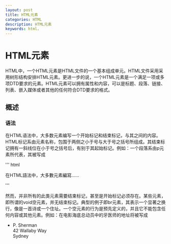 ```yaml
---
layout: post
title: HTML元素
categories: HTML
description: HTML元素
keywords: html，
---
```


# HTML元素

HTML中，一个HTML元素是HTML文件的一个基本组成单元。HTML文件采用采用树形结构安排HTML元素。更进一步的说，一个HTML元素是一个满足一项或多项DTD要求的元素。HTML元素可以拥有属性和内容，可以是标题、段落、链接、列表、嵌入媒体或者其他的任何符合DTD要求的格式。

## 概述

### 语法

在HTML语法中，大多数元素编写一个开始标记和结束标记，与其之间的内容。HTML标记系由元素名称，包围于两侧之小于号与大于号之括号所组成。其结束标记拥有一斜线位在小于号之括号后，有别于其起始标记。例如：一个段落系由p元素所代表，其被写成

'''
html

 <p>在HTML語法中，大多數元素編寫......</p>

 '''

然而，并非所有的此类元素需要结束标记，甚至是开始标记必须存在。某些元素，即所谓的void空元素，并无结束标记。典型的例子即br元素，其表示一个显著之换行，像是一首诗或一个住址。一个空元素的行为是预先定义的，并且它不能包含任何内容或其他元素。例如：在电影海底总动员中的牙医师的地址将被写成

* <p>P. Sherman<br>42 Wallaby Way<br>Sydney</p>

